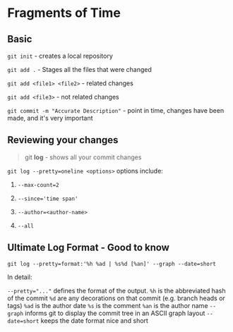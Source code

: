 
# Fragments of Time

## Basic

`git init` - creates a local repository

`git add .` - Stages all the files that were changed

`git add <file1> <file2>` - related changes

`git add <file3>` - not related changes

`git commit -m "Accurate Description"` - point in time, changes have been made, and it's very important

## Reviewing your changes

> git **log** - shows all your commit changes

`git log --pretty=oneline <options>`
options include:  
1. `--max-count=2`

2. `--since='time span'`  

3. `--author=<author-name>`

4. `--all`

## Ultimate Log Format - Good to know

`git log --pretty=format:'%h %ad | %s%d [%an]' --graph --date=short`

In detail:

`--pretty="..."` defines the format of the output.
`%h` is the abbreviated hash of the commit
`%d` are any decorations on that commit (e.g. branch heads or tags)
`%ad` is the author date
`%s` is the comment
`%an` is the author name
`--graph` informs git to display the commit tree in an ASCII graph layout
`--date=short` keeps the date format nice and short

